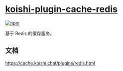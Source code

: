 # [koishi-plugin-cache-redis](https://cache.koishi.chat/plugins/redis.html)
 
[![npm](https://img.shields.io/npm/v/koishi-plugin-cache-redis?style=flat-square)](https://www.npmjs.com/package/koishi-plugin-cache-redis)

基于 Redis 的缓存服务。

## 文档

<https://cache.koishi.chat/plugins/redis.html>
